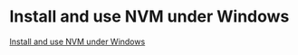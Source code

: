 # Install and use NVM under Windows
[Install and use NVM under Windows](https://aiwithcloud.com/2022/09/15/install_and_use_nvm_under_windows/)